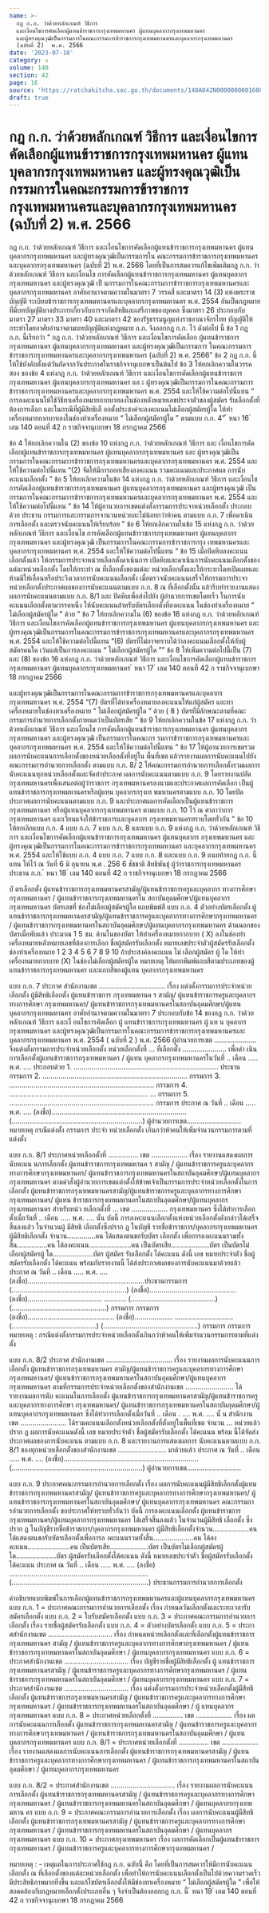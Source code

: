 ```yaml
---
name: >-
  กฎ ก.ก. ว่าด้วยหลักเกณฑ์ วิธีการ
  และเงื่อนไขการคัดเลือกผู้แทนข้าราชการกรุงเทพมหานคร ผู้แทนบุคลากรกรุงเทพมหานคร
  และผู้ทรงคุณวุฒิเป็นกรรมการในคณะกรรมการข้าราชการกรุงเทพมหานครและบุคลากรกรุงเทพมหานคร
  (ฉบับที่ 2)  พ.ศ. 2566
date: '2023-07-18'
category: ก
volume: 140
section: 42
page: 16
source: 'https://ratchakitcha.soc.go.th/documents/140A042N0000000001600.pdf'
draft: true
---
```


# กฎ ก.ก. ว่าด้วยหลักเกณฑ์ วิธีการ และเงื่อนไขการคัดเลือกผู้แทนข้าราชการกรุงเทพมหานคร ผู้แทนบุคลากรกรุงเทพมหานคร และผู้ทรงคุณวุฒิเป็นกรรมการในคณะกรรมการข้าราชการกรุงเทพมหานครและบุคลากรกรุงเทพมหานคร (ฉบับที่ 2)  พ.ศ. 2566

กฎ ก.ก. ว่าด้วยหลักเกณฑ์ วิธีการ และเงื่อนไขการคัดเลือกผู้แทนข้าราชการกรุงเทพมหานคร ผู้แทนบุคลากรกรุงเทพมหานคร และผู้ทรงคุณวุฒิเป็นกรรมการใน คณะกรรมการข้าราชการกรุงเทพมหานครและบุคลากรกรุงเทพมหานคร (ฉบับที่ 2) พ.ศ. 2566 โดยที่เป็นการสมควรแก้ไขเพิ่มเติมกฎ ก.ก. ว่าด้วยหลักเกณฑ์ วิธีการ และเงื่อนไข การคัดเลือกผู้แทนข้าราชการกรุงเทพมหานคร ผู้แทนบุคลากรกรุงเทพมหานคร และผู้ทรงคุณวุฒิ เป็ นกรรมการในคณะกรรมการข้าราชการกรุงเทพมหานครและบุคลากรกรุงเทพมหานคร อาศัยอานาจตามความในมาตรา 7 วรรคสี่ และมาตรา 14 (3) แห่งพระราชบัญญัติ ระเบียบข้าราชการกรุงเทพมหานครและบุคลากรกรุงเทพมหานคร พ.ศ. 2554 อันเป็นกฎหมาย ที่มีบทบัญญัติบางประการเกี่ยวกับการจากัดสิทธิและเสรีภาพของบุคคล ซึ่งมาตรา 26 ประกอบกับ มาตรา 27 มาตรา 33 มาตรา 40 และมาตรา 42 ของรัฐธรรมนูญแห่งราชอาณาจักรไทย บัญญัติให้กระทำโดยอาศัยอำนาจตามบทบัญญัติแห่งกฎหมาย ก.ก. จึงออกกฎ ก.ก. ไว้ ดังต่อไป นี้ ข้อ 1 กฎ ก.ก. นี้เรียกว่า “ กฎ ก.ก. ว่าด้วยหลักเกณฑ์ วิธีการ และเงื่อนไขการคัดเลือก ผู้แทนข้าราชการกรุงเทพมหานคร ผู้แทนบุคลากรกรุงเทพมหานคร และผู้ทรงคุณวุฒิเป็นกรรมการ ในคณะกรรมการข้าราชการกรุงเทพมหานครและบุคลากรกรุงเทพมหานคร (ฉบับที่ 2) พ.ศ. 2566” ข้อ 2 กฎ ก.ก. นี้ให้ใช้บังคับตั้งแต่วันถัดจากวันประกาศในราชกิจจานุเบกษาเป็นต้นไป ข้อ 3 ให้ยกเลิกความในวรรคสอง ของข้อ 4 แห่งกฎ ก.ก. ว่าด้วยหลักเกณฑ์ วิธีการ และเงื่อนไขการคัดเลือกผู้แทนข้าราชการกรุงเทพมหานคร ผู้แทนบุคลากรกรุงเทพมหานคร แล ะ ผู้ทรงคุณวุฒิเป็นกรรมการในคณะกรรมการข้าราชการกรุงเทพมหานครและบุคลากรกรุงเทพมหานคร พ.ศ. 2554 และให้ใช้ความต่อไปนี้แทน “ การลงคะแนนให้ใช้วิธีทาเครื่องหมายกากบาทลงในช่องหลังหมายเลขประจาตัวของผู้สมัคร รับเลือกตั้งที่ต้องการเลือก และในกรณีที่ผู้มีสิทธิเลื อกตั้งประสงค์จะลงคะแนนไม่เลือกผู้สมัครผู้ใด ให้ทำเครื่องหมายกากบาทลงในช่องทำเครื่องหมาย “ ไม่เลือกผู้สมัครผู้ใด ” ตามแบบ ก.ก. 4” ้ หนา 16 ่ เลม 140 ตอนที่ 42 ก ราชกิจจานุเบกษา 18 กรกฎาคม 2566

ข้อ 4 ให้ยกเลิกความใน (2) ของข้อ 10 แห่งกฎ ก.ก. ว่าด้วยหลักเกณฑ์ วิธีการ และ เงื่อนไขการคัดเลือกผู้แทนข้าราชการกรุงเทพมหานคร ผู้แทนบุคลากรกรุงเทพมหานคร และ ผู้ทรงคุณวุฒิเป็นกรรมการในคณะกรรมการข้าราชการกรุงเทพมหานครและบุคลากรกรุงเทพมหานคร พ.ศ. 2554 และให้ใช้ความต่อไปนี้แทน “(2) จัดให้มีการออกเสียงลงคะแนน รวมคะแนนและประกาศผล การนับคะแนนเลือกตั้ง ” ข้อ 5 ให้ยกเลิกความในข้อ 14 แห่งกฎ ก.ก. ว่าด้วยหลักเกณฑ์ วิธีการ และเงื่อนไข การคัดเลือกผู้แทนข้าราชการกรุงเทพมหานคร ผู้แทนบุคลากรกรุงเทพมหานคร และผู้ทรงคุณวุฒิ เป็นกรรมการในคณะกรรมการข้าราชการกรุงเทพมหานครและบุคลากรกรุงเทพมหานคร พ.ศ. 2554 และให้ใช้ความต่อไปนี้แทน “ ข้อ 14 ให้ผู้อานวยการเขตแต่งตั้งกรรมการประจาหน่วยเลือกตั้ง ประกอบด้วย ประธาน กรรมการและกรรมการจานวนหน่วยละไม่น้อยกว่าห้าคน ตามแบบ ก.ก. 7 เพื่อดาเนินการเลือกตั้ง และตรวจนับคะแนนให้เรียบร้อย ” ข้อ 6 ให้ยกเลิกความในข้อ 15 แห่งกฎ ก.ก. ว่าด้วยหลักเกณฑ์ วิธีการ และเงื่อนไข การคัดเลือกผู้แทนข้าราชการกรุงเทพมหานคร ผู้แทนบุคลากรกรุงเทพมหานคร และผู้ทรงคุณวุฒิ เป็นกรรมการในคณะกรรมการข้าราชการกรุง เทพมหานครและบุคลากรกรุงเทพมหานคร พ.ศ. 2554 และให้ใช้ความต่อไปนี้แทน “ ข้อ 15 เมื่อปิดหีบลงคะแนนเลือกตั้งแล้ว ให้กรรมการประจาหน่วยเลือกตั้งดาเนินการ เปิดหีบและดาเนินการนับคะแนนเลือกตั้งของแต่ละหน่วยเลือกตั้ง โดยให้กระทำ ณ ที่เลือกตั้งของแต่ละ หน่วยเลือกตั้งและให้กระทาโดยเปิดเผยและห้ามมิให้เลื่อนหรือประวิงเวลาการนับคะแนนเลือกตั้ง เมื่อตรวจนับคะแนนเสร็จให้กรรมการประจาหน่วยเลือกตั้งประกาศผลของการนับคะแนนตามแบบ ก.ก. 8 ณ ที่เลือกตั้งนั้น แล้วรีบทำรายงานแสดงผลการนับคะแนนตามแบบ ก.ก. 8/1 และ ปิดหีบเพื่อส่งไปยัง ผู้อำนวยการเขตโดยเร็ว ในการนับคะแนนเลือกตั้งตามวรรคหนึ่ง ให้นับคะแนนสำหรับบัตรเลือกตั้งที่ลงคะแนน ในช่องทำเครื่องหมาย “ ไม่เลือกผู้สมัครผู้ใด ” ด้วย ” ข้อ 7 ให้ยกเลิกความใน (6) ของข้อ 16 แห่งกฎ ก.ก. ว่าด้วยหลักเกณฑ์ วิธีการ และเงื่อนไขการคัดเลือกผู้แทนข้าราชการกรุงเทพมหานคร ผู้แทนบุคลากรกรุงเทพมหานคร และผู้ทรงคุณวุฒิเป็นกรรมการในคณะกรรมการข้าราชการกรุงเทพมหานครและบุคลากรกรุงเทพมหานคร พ.ศ. 2554 และให้ใช้ความต่อไปนี้แทน “(6) บัตรที่ไม่อาจทราบได้ว่าลงคะแนนเลือกตั้งให้กับผู้ สมัครคนใด เว้นแต่เป็นการลงคะแนน “ ไม่เลือกผู้สมัครผู้ใด ”” ข้อ 8 ให้เพิ่มความต่อไปนี้เป็น (7) และ (8) ของข้อ 16 แห่งกฎ ก.ก. ว่าด้วยหลักเกณฑ์ วิธีการ และเงื่อนไขการคัดเลือกผู้แทนข้าราชการกรุงเทพมหานคร ผู้แทนบุคลากรกรุงเทพมหานคร ้ หนา 17 ่ เลม 140 ตอนที่ 42 ก ราชกิจจานุเบกษา 18 กรกฎาคม 2566

และผู้ทรงคุณวุฒิเป็นกรรมการในคณะกรรมการข้าราชการกรุงเทพมหานครและบุคลากรกรุงเทพมหานคร พ.ศ. 2554 “(7) บัตรที่ได้ทาเครื่องหมายลงคะแนนให้แก่ผู้สมัคร และทาเครื่องหมายในช่องทาเครื่องหมาย “ ไม่เลือกผู้สมัครผู้ใด ” ด้วย ( 8 ) บัตรที่มีลักษณะตามที่คณะกรรมการอำนวยการเลือกตั้งกาหนดว่าเป็นบัตรเสีย ” ข้อ 9 ให้ยกเลิกความในข้อ 17 แห่งกฎ ก.ก. ว่าด้วยหลักเกณฑ์ วิธีการ และเงื่อนไข การคัดเลือกผู้แทนข้าราชการกรุงเทพมหานคร ผู้แทนบุคลากรกรุงเทพมหานคร และผู้ทรงคุณวุฒิ เป็นกรรมการในคณะกร รมการข้าราชการกรุงเทพมหานครและบุคลากรกรุงเทพมหานคร พ.ศ. 2554 และให้ใช้ความต่อไปนี้แทน “ ข้อ 17 ให้ผู้อานวยการเขตรวมผลการนับคะแนนการเลือกตั้งของหน่วยเลือกตั้งที่อยู่ใน พื้นที่เขต แล้วรายงานผลการนับคะแนนไปยังคณะกรรมการอำนวยการเลือกตั้ง ตามแบบ ก.ก. 8/ 2 ให้คณะกรรมการอำนวยการเลือกตั้งรวมผลการนับคะแนนทุกหน่วยเลือกตั้งและจัดทำประกาศ ผลการนับคะแนนตามแบบ ก.ก. 9 โดยรายงานปลัดกรุงเทพมหานครเพื่อเสนอต่อผู้ว่าราชการ กรุงเทพมหานครลงนามและประกาศผลการคัดเลือก เป็นผู้แทนข้าราชการกรุงเทพมหานครหรือผู้แทน บุคลากรกรุงเท พมหานครตามแบบ ก.ก. 10 โดยปิดประกาศผลการนับคะแนนตามแบบ ก.ก. 9 และประกาศผลการคัดเลือกเป็นผู้แทนข้าราชการกรุงเทพมหานคร หรือผู้แทนบุคลากรกรุงเทพมหานคร ตามแบบ ก.ก. 10 ไว้ ณ ศาลาว่าการกรุงเทพมหานคร และเวียนแจ้งให้ข้าราชการและบุคลากร กรุงเทพมหานครทราบโดยทั่วกัน ” ข้อ 10 ให้ยกเลิกแบบ ก.ก. 4 แบบ ก.ก. 7 แบบ ก.ก. 8 และแบบ ก.ก. 9 แห่งกฎ ก.ก. ว่าด้วยหลักเกณฑ์ วิธีการ และเงื่อนไขการคัดเลือกผู้แทนข้าราชการกรุงเทพมหานคร ผู้แทนบุคลากร กรุงเทพมหานคร และผู้ทรงคุณวุฒิเป็นกรรมการในคณะกรรมการข้าราชการกรุงเทพมหานคร และบุคลากรกรุงเทพมหานคร พ.ศ. 2554 และให้ใช้แบบ ก.ก. 4 แบบ ก.ก. 7 แบบ ก.ก. 8 และแบบ ก.ก. 9 แนบท้ายกฎ ก.ก. นี้แทน ให้ไว้ ณ วันที่ 6 มิ ถุนายน พ.ศ . 256 6 ชัชชาติ สิทธิพันธุ์ ผู้ว่าราชการกรุงเทพมหานคร ประธาน ก.ก. ้ หนา 18 ่ เลม 140 ตอนที่ 42 ก ราชกิจจานุเบกษา 18 กรกฎาคม 2566

บั ตรเลือกตั้ง ผู้แทนข้าราชการกรุงเทพมหานครสามัญ/ผู้แทนข้าราชการครูและบุคลากร ทางการศึกษากรุงเทพมหานคร / ผู้แทนข้าราชการกรุงเทพมหานครใน สถาบันอุดมศึกษา/ผู้แทนบุคลากรกรุงเทพมหานคร บัตรเลขที่ ช่องไม่เลือกผู้สมัครผู้ใด แถบพิมพ์สี แบบ ก.ก. 4 ตัวอย่างบัตรเลือกตั้ง ผู้แทนข้าราชการกรุงเทพมหานครสามัญ/ผู้แทนข้าราชการครูและบุคลากรทางการศึกษากรุงเทพมหานคร / ผู้แทนข้าราชการกรุงเทพมหานครในสถาบันอุดมศึกษา/ผู้แทนบุคลากรกรุงเทพมหานคร ด้านนอกของบัตรเมื่อพับแล้ว ประมาณ 1 5 ซม. ด้านในของบัตร ให้ทําเครื่องหมายกากบาท ( X) ลงในช่องทําเครื่องหมายหลังหมายเลขที่ต้องการเลือก ชื่อผู้สมัครรับเลือกตั้ง หมายเลขประจําตัวผู้สมัครรับเลือกตั้ง ช่องทําเครื่องหมาย 1 2 3 4 5 6 7 8 9 10 ถ้าประสงค์ลงคะแนน ไม่ เลือกผู้สมัคร ผู้ ใด ให้ทําเครื่องหมายกากบาท (X) ในช่องไม่เลือกผู้สมัครผู้ใด หมายเหตุ ให้แยกพิมพ์แถบสีตามประเภทของผู้แทนข้าราชการกรุงเทพมหานคร และแถบสีของผู้แทน บุคลากรกรุงเทพมหานคร

แบบ ก.ก. 7 ประกาศ สํานักงานเขต ................................. เรื่อง แต่งตั้งกรรมการประจําหน่วย เลือกตั้ง ผู้มีสิทธิเลือกตั้ง ผู้แทนข้าราชการ กรุงเทพมหานค ร สามัญ/ ผู้แทนข้าราชการครูและบุคลากรทางการศึกษา กรุงเทพมหานคร/ ผู้แทนข้าราชการกรุงเทพมหานครในสถาบันอุดมศึกษา/ผู้แทน บุคลากรกรุงเทพมหานคร อาศัยอํานาจตามความในมาตรา 7 ประกอบกับข้อ 14 ของกฎ ก.ก. ว่าด้วยหลักเกณฑ์ วิธีการ และเงื่ อนไขการคัดเลือก ผู้ แทนข้าราชการกรุงเทพมหานคร ผู้ แท น บุคลากรกรุงเทพมหานคร และผู้ทรงคุณวุฒิเป็นกรรมการในคณะกรรมการข้าราชการกรุงเทพมหานครและบุคลากรกรุงเทพมหานคร พ.ศ. 2554 ( ฉบับที่ 2 ) พ.ศ. 2566 ผู้อํานวยการเขต ..................... จึงแต่งตั้งกรรมการประจําหน่วยเลือกตั้ง หน่วยเลือกตั้งที่ ... ที่เลือกตั้ง ...................... เพื่อดํา เนินการเลือกตั้งผู้แทนข้าราชการกรุงเทพมหานคร / ผู้แทน บุคลากรกรุงเทพมหานครในวันที่ .. เดือน ..... พ.ศ. .... ประกอบด้วย 1. ........................................................................ ประธานกรรมการ 2. ........................................................................ กรรมการ 3. ........................................................................ กรรมการ 4. ..................................................................... ... กรรมการ 5. ........................................................................ กรรมการ ประกาศ ณ วันที่ .. เดือน ..... พ.ศ. .... (ลงชื่อ)................................................................... (.................................................................) ผู้อํานวยการเขต........................... หมายเหตุ กรณีแต่งตั้ง กรรมการ ประจํา หน่วยเลือกตั้ง เกินกว่าห้าคนให้เพิ่มจํานวนกรรมการตามที่แต่งตั้ง



แบบ ก.ก. 8/1 ประกาศหน่วยเลือกตั้งที่ ............... เขต .................. เรื่อง รายงานแสดงผลการนับคะแน นการเลือกตั้ง ผู้แทนข้าราชการกรุงเทพมหานค ร สามัญ / ผู้แทนข้าราชการครูและบุคลากรทางการศึกษากรุงเทพมหานคร/ ผู้แทนข้าราชการกรุงเทพมหานครในสถาบันอุดมศึกษา/ผู้แทนบุคลากร กรุงเทพมหานคร ตามคําสั่งผู้อํานวยการเขตแต่งตั้งให้ข้าพเจ้าเป็นกรรมการประจําหน่วยเลือกตั้งในการเลือกตั้ง ผู้แทนข้าราชการกรุงเทพมหานครสามัญ/ผู้แทนข้าราชการครูและบุคลากรทางการศึกษากรุงเทพมหานคร/ ผู้แทน ข้าราชการกรุงเทพมหานครในสถาบันอุดมศึกษา/ผู้แทนบุคลากรกรุงเทพมหานคร สําหรับหน่ว ยเลือกตั้งที่ ... เขต .................. กรุงเทพมหานคร ซึ่งได้ทําการเลือกตั้งเมื่อวันที่ .. เดือน ..... พ.ศ. .... นั้น บัดนี้ การลงคะแนนเลือกตั้งแห่งหน่วยเลือกตั้งดังกล่าวได้เสร็จสิ้นลงแล้ว ในจํานวนผู้ มีสิทธิ เลือกตั้งซึ่งปราก ฏ ในบัญชี รายชื่อข้าราชการ/บุคลากรกรุงเทพมหานคร ผู้มีสิทธิเลือกตั้ง จํานวน..............คน ได้แสดงตนขอรับบัตร เลือกตั้ง เพื่อการลงคะแนนรวมทั้งสิ้น...............คน ได้ลงคะแนน.....................คน เป็นบัตรเสีย...................บัตร เป็นบัตรไม่เลือกผู้สมัครผู้ ใด....................บัตร ผู้สมัคร รับเลือกตั้ง ได้คะแนน ดังนี้ เลข หมายประจําตัว ชื่อผู้สมัครรับเลือกตั้ง ได้คะแนน พร้อมกับรายงานนี้ ได้ส่งประกาศผลของการนับคะแนนมาด้วยแล้ว ประกาศ ณ วันที่ .. เดือน ..... พ.ศ. .... (ลงชื่อ)..........................................................ประธานกรรมการ (.........................................................) (ลงชื่อ)........................................... (ลงชื่อ)..................................... ........... (..........................................) (...............................................) กรรมการ กรรมการ (ลงชื่อ)........................................... (ลงชื่อ)................... ............................. (..........................................) (...............................................) กรรมการ กรรมการ หมายเหตุ : กรณีแต่งตั้งกรรมการประจําหน่วยเลือกตั้งเกินกว่าห้าคนให้เพิ่มจํานวนกรรมการตามที่แต่งตั้ง

แบบ ก.ก. 8/2 ประกาศ สํานักงานเขต ................................. เรื่อง รายงานผลการนับคะแนนการเลือกตั้ง ผู้แทนข้าราชการกรุงเทพมหานคร สามัญ/ผู้แทนข้าราชการครูและบุคลากรทางการศึกษากรุงเทพมหานคร/ ผู้แทนข้าราชการกรุงเทพมหานครในสถาบันอุดมศึกษา/ผู้แทนบุคลากร กรุงเทพมหานคร ตามที่กรรมการประจําหน่วยเลือกตั้งของสํานักงานเขต ........................ ได้รายงานผลการนับ คะแนนในการเลือกตั้ง ผู้แทนข้าราชการกรุงเทพมหานครสามัญ/ผู้แทนข้าราชการครูและบุคลากรทางการศึกษา กรุงเทพมหานคร/ ผู้แทนข้าราชการกรุงเทพมหานครในสถาบันอุดมศึกษา/ผู้แทนบุคลากรกรุงเทพมหานคร ซึ่งได้ทําการเลือกตั้งเมื่อวันที่ .. เดือน . .... พ.ศ. .... นั้ น สํานักงานเขต ....................... ได้รวมคะแนนเลือกตั้งหน่วยเลือกตั้งที่ตั้งอยู่ในพื้นที่เขต จํานวน ... หน่วยแล้ว ปราก ฏ ผลการนับคะแนนดังนี้ เลข หมายประจําตัว ชื่อผู้สมัครรับเลือกตั้ง ได้คะแนน พร้อม นี้ได้จัดส่งประกาศผลของการนับคะแนน ตามแบบ ก.ก. 8 และรายงานการแสดงผลการ นับคะแนนตามแบบ ก.ก. 8/1 ของทุกหน่วยเลือกตั้งของสํานักงานเขต ........................ มาด้วยแล้ว ประกาศ ณ วันที่ .. เดือน ..... พ.ศ. .... (ลงชื่อ)................................................................... (.................................................................) ผู้อํานวยการเขต...........................

แบบ ก.ก. 9 ประกาศคณะกรรมการอํานวยการเลือกตั้ง เรื่อง ผลการนับคะแนนผู้มีสิทธิเลือกตั้งผู้แทนข้าราชการกรุงเทพมหานครสามัญ/ ผู้แทนข้าราชการครูและบุคลากรทางการศึกษากรุงเทพมหานคร/ ผู้แทนข้าราชการกรุงเทพมหานครในสถาบันอุดมศึกษา/ ผู้แทนบุคลากรกรุงเทพมหานคร คณะกรรมการอํานวยการเลือกตั้ง ขอประกาศให้ทราบทั่วกันว่า บัดนี้ การลงคะแนนเลือกตั้ง ผู้แทนข้าราชการกรุงเทพมหานคร/ผู้แทนบุคลากรกรุงเทพมหานคร ได้เสร็จสิ้นลงแล้ว ในจํานวนผู้มีสิทธิ เลือกตั้ง ซึ่งปราก ฏ ในบัญชีรายชื่อข้าราชการ/บุคลากรกรุงเทพมหานคร ผู้มีสิทธิเลือกตั้งจํานวน..................คน ได้แสดงตนขอรับบัตรเลือกตั้งเพื่อการล งคะแนนรวมทั้งสิ้น....................คน ได้ลงคะแนน.....................คน เป็นบัตรเสีย...................บัตร เป็นบัตรไม่เลือกผู้สมัครผู้ ใด....................บัตร ผู้สมัครรับเลือกตั้งได้คะแนน ดังนี้ หมายเลขประจําตัว ชื่อผู้สมัครรับเลือกตั้ง ได้คะแนน ประกาศ ณ วันที่ .. เดือน ..... พ.ศ. .... (ลงชื่อ) ..................................................................... (....................................................................) ประธานกรรมการอํานวยการเลือกตั้ง

คําอธิบายแบบพิมพ์ในการเลือกผู้แทนข้าราชการกรุงเทพมหานครและผู้แทนบุคลากรกรุงเทพมหานคร แบบ ก.ก. 1 = ประกาศคณะกรรมการอํานวยการเลือกตั้ง เรื่อง กําหนดวันเลือกตั้งและระยะเวลารับสมัครเลือกตั้ง แบบ ก.ก. 2 = ใบรับสมัครเลือกตั้ง แบบ ก.ก. 3 = ประกาศคณะกรรมการอํานวยการเลือกตั้ง เรื่อง รายชื่อผู้สมัครรับเลือกตั้ง แบบ ก.ก. 4 = ตัวอย่างบัตรเลือกตั้ง แบบ ก.ก. 5 = ประกาศสํานักงานเขต ................................ เรื่อง กําหนดหน่วยเลือกตั้งและที่เลือกตั้งผู้แทนข้าราชการกรุงเทพมหานคร สามัญ / ผู้แทนข้าราชการครูและบุคลากรทางการศึกษากรุงเทพมหานคร / ผู้แทนข้าราชการกรุงเทพมหานครในสถาบันอุดมศึกษา / ผู้แทนบุคลากรกรุงเทพมหานคร แบบ ก.ก. 6 = ประกาศสํานักงานเขต ................................ เรื่อง บัญชีรายชื่อผู้มีสิทธิเลือกตั้ง ผู้ แทนข้าราชการกรุงเทพมหานครสามัญ / ผู้แทนข้าราชการครูและบุคลากรทางการศึกษากรุงเทพมหานคร / ผู้แทนข้าราชการกรุงเทพมหานครในสถาบันอุดมศึกษา / ผู้แทนบุคลากรกรุงเทพมหานคร แบบ ก.ก. 7 = ประกาศสํานักงานเขต ................................ เรื่อง แต่งตั้งกรรมการประจําหน่วยเลือกตั้งผู้มีสิทธิเลือกตั้ง ผู้แทนข้าราชการกรุงเทพมหานครสามัญ / ผู้แทนข้าราชการครูและบุคลากรทางการศึกษากรุงเทพมหานคร / ผู้แทนข้าราชการกรุงเทพมหานครในสถาบันอุดมศึกษา / ผู้ แทนบุคลากรกรุงเทพมหานคร แบบ ก.ก. 8 = ประกาศหน่วยเลือกตั้งที่ ............... เขต .................. เรื่อง ผลการนับคะแนนการเลือกตั้ง ผู้แทนข้าราชการกรุงเทพมหานครสามัญ / ผู้แทนข้าราชการครูและบุคลากรทางการศึกษากรุงเทพมหานคร / ผู้แทนข้าราชการกรุงเทพมหานครในสถาบันอุดมศึกษา / ผู้แทนบุคลากรกรุงเทพมหานคร แบบ ก.ก. 8/1 = ประกาศหน่วยเลือกตั้งที่ ............... เขต .................. เรื่อง รายงานแสดงผลการนับคะแนนการเลือกตั้ง ผู้แทนข้าราชการกรุงเทพมหานครสามัญ / ผู้แทนข้าราชการครูและบุคลากรทางการศึกษากรุงเทพมหานคร / ผู้แทนข้าราชการกรุงเทพมหานครในสถาบันอุดมศึกษา / ผู้แทนบุคลากรกรุงเทพมหานคร

แบบ ก.ก. 8/2 = ประกาศสํานักงานเขต ................................ เรื่อง รายงานผลการนับคะแนนการเลือกตั้ง ผู้แทนข้าราชการกรุงเทพมหานครสามัญ / ผู้แทนข้าราชการครูและบุคลากรทางการศึกษากรุงเทพมหานคร / ผู้แทนข้าราชการกรุงเทพมหานครในสถาบันอุดมศึกษา / ผู้แทนบุคลากรกรุงเทพมหาน คร แบบ ก.ก. 9 = ประกาศคณะกรรมการอํานวยการเลือกตั้ง เรื่อง ผลการนับคะแนนผู้มีสิทธิเลือกตั้ง ผู้แทนข้าราชการกรุงเทพมหานครสามัญ / ผู้แทนข้าราชการครูและบุคลากรทางการศึกษากรุงเทพมหานคร / ผู้แทนข้าราชการกรุงเทพมหานครในสถาบันอุดมศึกษา / ผู้แทนบุคลากรกรุงเทพมหานคร แบบ ก.ก. 10 = ประกาศกรุงเทพมหานคร เรื่อง ผลการคัดเลือกเป็นผู้แทนข้าราชการกรุงเทพมหานคร / ผู้แทนข้าราชการครูและบุคลากรทางการศึกษากรุงเทพมหานคร /

หมายเหตุ : - เหตุผลในการประกาศใช้กฎ ก.ก. ฉบับนี้ คือ โดยที่เป็นการสมควรให้มีการนับคะแนนเลือกตั้ง ณ ที่เลือกตั้งของแต่ละหน่วยเลือกตั้ง เพื่อทำให้การนับคะแนนเลือกตั้งเป็นไปด้วยความรวดเร็ว มีประสิทธิภาพมากยิ่งขึ้น และแก้ไขบัตรเลือกตั้งให้มีช่องทาเครื่องหมาย “ ไม่เลือกผู้สมัครผู้ใด ” เพื่อให้ สอดคล้องกับกฎหมายเลือกตั้งประเภทอื่น ๆ จึงจำเป็นต้องออกกฎ ก.ก. นี้ ้ หนา 19 ่ เลม 140 ตอนที่ 42 ก ราชกิจจานุเบกษา 18 กรกฎาคม 2566

